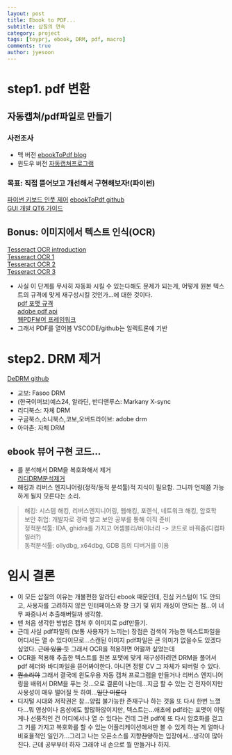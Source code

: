 ```yaml
---
layout: post
title: Ebook to PDF...
subtitle: 삽질의 연속
category: project
tags: [toyprj, ebook, DRM, pdf, macro]
comments: true
author: jyesoon
---
```


# step1. pdf 변환
## 자동캡쳐/pdf파일로 만들기
### 사전조사
- 맥 버전
[ebookToPdf blog](https://eastshine12.tistory.com/55)  
- 윈도우 버전
[자동캡쳐프로그램](https://pcwindows.tistory.com/447)  

### 목표: 직접 뜯어보고 개선해서 구현해보자!(파이썬)
[파이썬 키보드 인풋 제어](https://wikidocs.net/85709)
[ebookToPdf github](https://github.com/eastshine12/eBookToPdf/blob/master/eBookToPdf.py)  
[GUI 개발 QT6 가이드](https://wikidocs.net/170600)  
## Bonus: 이미지에서 텍스트 인식(OCR)
[Tesseract OCR introduction](https://builtin.com/data-science/python-ocr)  
[Tesseract OCR 1](https://yunwoong.tistory.com/58)  
[Tesseract OCR 2](https://yunwoong.tistory.com/72?category=902345)  
[Tesseract OCR 3](https://yunwoong.tistory.com/73?category=902345)  
- 사실 이 단계를 무사히 자동화 시킬 수 있는다해도 문제가 되는게, 어떻게 원본 텍스트의 규격에 맞게 재구성시킬 것인가...에 대한 것이다.  
[pdf 포맷 규격](https://tmxhsk99.tistory.com/221)  
[adobe pdf api](https://opensource.adobe.com/dc-acrobat-sdk-docs/)  
[웹PDF뷰어 프레임워크](https://tonhnegod.tistory.com/entry/%EC%9B%B9%ED%8E%98%EC%9D%B4%EC%A7%80%EC%97%90%EC%84%9C-PDF-%ED%8C%8C%EC%9D%BC-%EB%B3%B4%EC%97%AC%EC%A3%BC%EA%B8%B0-PDF-%EB%B7%B0%EC%96%B4-%EB%84%A3%EA%B8%B0)  
- 그래서 PDF를 열어봄 VSCODE/github는 일렉트론에 기반  

# step2. DRM 제거
[DeDRM github](https://github.com/apprenticeharper/DeDRM_tools/tree/master/DeDRM_plugin)  
- 교보: Fasoo DRM
- (한국이퍼브)예스24, 알라딘, 반디앤루스: Markany X-sync
- 리디북스: 자체 DRM
- 구글북스,소니북스,코보,오버드라이브: adobe drm
- 아마존: 자체 DRM  
## ebook 뷰어 구현 코드...
- 를 분석해서 DRM을 복호화해서 제거  
[리디DRM분석제거](https://tonhnegod.tistory.com/entry/%EC%9B%B9%ED%8E%98%EC%9D%B4%EC%A7%80%EC%97%90%EC%84%9C-PDF-%ED%8C%8C%EC%9D%BC-%EB%B3%B4%EC%97%AC%EC%A3%BC%EA%B8%B0-PDF-%EB%B7%B0%EC%96%B4-%EB%84%A3%EA%B8%B0)  
- 해킹과 리버스 엔지니어링(정적/동적 분석툴)적 지식이 필요함. 그니까 언제쯤 가능하게 될지 모른다는 소리.  
> 해킹: 시스템 해킹, 리버스엔지니어링, 웹해킹, 포렌식, 네트워크 해킹, 암호학  
> 보안 취업: 개발자로 경력 쌓고 보안 공부를 통해 이직 준비  
> 정적분석툴: IDA, ghidra를 가지고 어셈블리/바이너리 -> 코드로 바꿔줌(디컴파일러?)  
> 동적분석툴: ollydbg, x64dbg, GDB 등의 디버거를 이용  

# 임시 결론
- 이 모든 삽질의 이유는 개불편한 알라딘 ebook 때문인데, 진심 커스텀이 1도 안되고, 사용자를 고려하지 않은 인터페이스와 창 크기 및 위치 캐싱이 안되는 점...이 너무 짜증나서 추출해버릴까 생각함.
- 맨 처음 생각한 방법은 캡쳐 후 이미지로 pdf만들기. 
- 근데 사실 pdf파일의 (보통 사용자가 느끼는) 장점은 검색이 가능한 텍스트파일을 어디서든 열 수 있다이므로...스캔된 이미지 pdf파일은 큰 의미가 없을수도 있겠다 싶었다. ~~근데 있을 듯~~ 그래서 OCR을 적용하면 어떨까 싶었는데
- OCR을 적용해 추출한 텍스트를 원본 포맷에 맞게 재구성하려면 DRM을 풀어서 pdf 헤더와 바디파일을 뜯어봐야한다. 아니면 정말 CV 그 자체가 되버릴 수 있다.
- ~~뭔소리야~~ 그래서 결국에 윈도우용 자동 캡쳐 프로그램을 만들거나 리버스 엔지니어링을 배워서 DRM을 푸는 것...으로 결론이 나는데...지금 할 수 있는 건 전자이지만 사용성이 매우 떨어질 듯 하여...~~일단 미룬다~~
- 디지털 시대와 저작권은 참...양립 불가능한 존재구나 하는 것을 또 다시 한번 느꼈다...뭐 영상이나 음성에도 할많하않이지만, 텍스트는...애초에 pdf라는 포맷이 이렇게나 선풍적인 건 어디에서나 열 수 있다는 건데 그런 pdf에 또 다시 암호화를 걸고 그 키를 가지고 복호화를 할 수 있는 어플리케이션에서만 볼 수 있게 하는 게 얼마나 비효율적인 일인가...그리고 나는 오픈소스를 지향~~찬양~~하는 입장에서...생각이 많아진다. 근데 공부부터 하자 그래야 내 손으로 뭘 만들거나 하지.